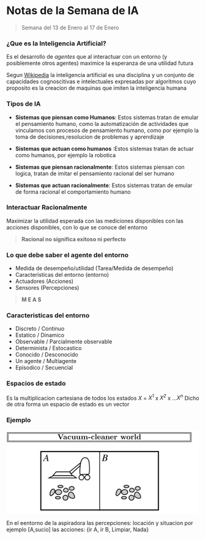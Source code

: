 # Notas de la Semana de IA 
>   Semana del 13 de Enero al 17 de Enero 

### **¿Que es la Inteligencia Artificial?** 
Es el desarrollo de *agentes*  que al interactuar
con un entorno (y posiblemente otros agentes) maximice
la esperanza de una utilidad futura

Segun [Wikipedia](https://es.wikipedia.org/wiki/Inteligencia_artificial) la inteligencia artificial 
es una disciplina y un conjunto de capacidades cognoscitivas 
e intelectuales expresadas por algoritmos cuyo proposito es 
la creacion de maquinas que imiten la inteligencia humana 

### **Tipos de IA** 
- **Sistemas que piensan como Humanos**: Estos sistemas tratan 
de emular el pensamiento humano, como la automatización 
de actividades que vinculamos con procesos de pensamiento
humano, como por ejemplo la toma de decisiones,resolucion de problemas y aprendizaje

- **Sistemas que actuan como humanos** :Estos sistemas tratan 
de actuar como humanos, por ejemplo la robotica 

- **Sistemas que piensan racionalmente**: Estos sistemas piensan 
con logica, tratan de imitar el pensamiento racional del ser humano
- **Sistemas que actuan racionalmente**: Estos sistemas tratan de
emular de forma racional el comportamiento humano

### **Interactuar Racionalmente**
Maximizar la utilidad esperada con las mediciones disponibles 
con las acciones disponibles, con lo que se conoce del entorno 

> **Racional no significa exitoso ni perfecto**

### Lo que debe saber el agente del entorno
- Medida de desempeño/utilidad (Tarea/Medida de desempeño)
- Caracteristicas del entorno (entorno)
- Actuadores (Acciones)
- Sensores (Percepciones)

> **M E A S**

### Caracteristicas del entorno 
- Discreto / Continuo
- Estatico / Dinamico 
- Observable / Parcialmente observable 
- Determinista / Estocastico
- Conocido / Desconocido 
- Un agente / Multiagente 
- Episodico / Secuencial
### Espacios de estado 

Es la multiplicacion cartesiana de todos los estados 
*X* = *X<sup>1</sup>* x *X<sup>2</sup>* x ...*X<sup>n</sup>* 
Dicho de otra forma un espacio de estado es un vector

### Ejemplo
![alt text](image.png)

En el eentorno de la aspiradora
las percepciones: locación y situacion 
por ejemplo [A,sucio] 
las acciones: {ir A, ir B, Limpiar, Nada}

